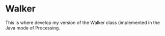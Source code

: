 # Walker
This is where develop my version of the Walker class (implemented in the Java mode of Processing.
